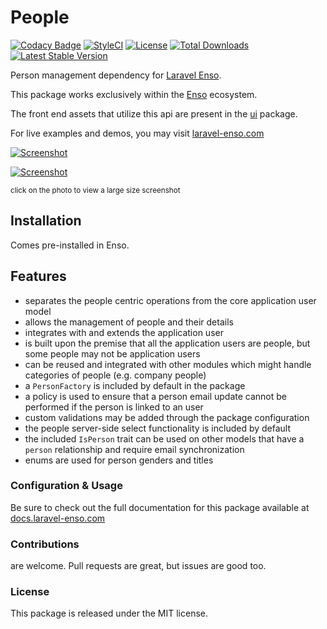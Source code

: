 # People

[![Codacy Badge](https://api.codacy.com/project/badge/Grade/aa76029e3e4c471d91370e29534f436f)](https://www.codacy.com/app/laravel-enso/People?utm_source=github.com&amp;utm_medium=referral&amp;utm_content=laravel-enso/People&amp;utm_campaign=Badge_Grade)
[![StyleCI](https://github.styleci.io/repos/151952913/shield?branch=master)](https://github.styleci.io/repos/151952913)
[![License](https://poser.pugx.org/laravel-enso/people/license)](https://packagist.org/packages/laravel-enso/people)
[![Total Downloads](https://poser.pugx.org/laravel-enso/people/downloads)](https://packagist.org/packages/laravel-enso/people)
[![Latest Stable Version](https://poser.pugx.org/laravel-enso/people/version)](https://packagist.org/packages/laravel-enso/people)

Person management dependency for [Laravel Enso](https://github.com/laravel-enso/Enso).

This package works exclusively within the [Enso](https://github.com/laravel-enso/Enso) ecosystem.

The front end assets that utilize this api are present in the [ui](https://github.com/enso-ui/ui) package.

For live examples and demos, you may visit [laravel-enso.com](https://www.laravel-enso.com)

[![Screenshot](https://laravel-enso.github.io/people/screenshots/bulma_001_thumb.png)](https://laravel-enso.github.io/people/screenshots/bulma_001.png)

[![Screenshot](https://laravel-enso.github.io/people/screenshots/bulma_002_thumb.png)](https://laravel-enso.github.io/people/screenshots/bulma_002.png)

<sup>click on the photo to view a large size screenshot</sup>

## Installation

Comes pre-installed in Enso.

## Features

- separates the people centric operations from the core application user model
- allows the management of people and their details
- integrates with and extends the application user
- is built upon the premise that all the application users are people, but some people may not be application users
- can be reused and integrated with other modules which might handle categories of people (e.g. company people)
- a `PersonFactory` is included by default in the package
- a policy is used to ensure that a person email update cannot be performed if the person is linked to an user
- custom validations may be added through the package configuration
- the people server-side select functionality is included by default
- the included `IsPerson` trait can be used on other models that have a `person` relationship and require email synchronization
- enums are used for person genders and titles  

### Configuration & Usage

Be sure to check out the full documentation for this package available at [docs.laravel-enso.com](https://docs.laravel-enso.com/backend/people.html)

### Contributions

are welcome. Pull requests are great, but issues are good too.

### License

This package is released under the MIT license.
